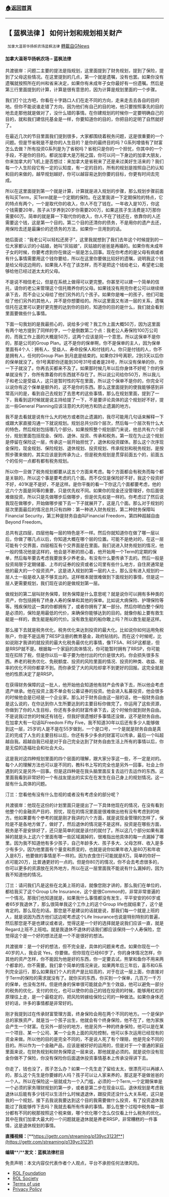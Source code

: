 ###  [:house:返回首頁](https://github.com/ourhimalayas/txt)
---


## 【 蓝枫法律 】 如何计划和规划相关财产
` 加拿大温哥华扬帆农场蓝枫法律` [轉載自GNews](https://gnews.org/zh-hans/2317865/)

#### **加拿大温哥华扬帆农场 – 蓝枫法律**

共渡彼岸：问题二主要的提法是指规划，这里面提到了财务规划，提到了保险，提到了父母这些情况。在这里提到的几点，第一个就是遗嘱，没有也罢。如果你没有遗嘱就按照所在的州和省来决定，如果你有未成年子女你最好有一份遗嘱。然后是第三行里面提到的计算，计算是很有意思的，因为计算是规划里面的一个步骤。

我们打个比方吧，你看在十字路口人们在走不同的方向，走来走去去各自的目的地。但你不能说谁走错了方向，因为他们有自己的目的地，他只要按照事先的目的地去走那他就是做对了，没什么错的事情。在你建规划的时候你一定要明确自己的目的，就和我们建信托基金是一样，你要知道你的目的，你把目的定明了自然就好了。

在最近几次的节目里面我们提到很多，大家都围绕着税务问题，这是很重要的一个问题。但是节省税是不是你的人生目的？是你的最终目的吗？G系列增值有了财富怎么去做？所有投资G系列是为了省税吗？省税只是你的一个担忧，你其中的一个手段，不是你的目的。都说加拿大是万税之国，你可以问一下身边的加拿大朋友，你来加拿大的飞机上是否想过：来加拿大是省税来了还是来过美好生活来的？我们每一个人生阶段它有一定的认知度，有一定的目的，所有的规划是按照自己的认知和目的来做的，越早规划越好，你可以越容易达到你要的目标，你更有时间去完成。

所以在这里面提到第一个就是计算，计算就是进入规划的步骤，那么规划步骤前面有叫买Term，买Term就是一个定期的保险。在这里我讲一下定期保险的特点，它的特点有两个，一个是取代你的收入，你人不在了钱在。一年收入是10万，你这个钱需要20年，孩子从1岁养到20岁你需要200万，如果这孩子生活费是3万那你需要60万。简单的就是算一下取代你的收入，你人不在了钱还在，依靠你的人还需要这个钱，这是第一个目的。第二个目的还清你的债务，不是用你的遗产去还，用保险去还是最廉价的还债务的方法，如果你一旦用到的话。

她后面说：“我老公可以轻松还房子”，这里我就想到了我们去年这个时候提到的一位大家都认识的小姑娘，她叫“灰姑娘”，灰姑娘的爸爸是再婚的。如果你有未成年子女的时候，你要考虑到你在做这一层是怎么回事。现在你考虑的是父母有病或者有什么事情需要用这个钱你要给，所以在这里你要做比较好的遗嘱，说明我这个钱是给父母这边用的，如果我人不在了该怎样，而不是把这个钱给老公，希望老公能够给他已经过逝太太的父母。

不是说不相信老公，但是在系统上做得可以更完整。你甚至可以建一个简单的信托，请你的老公来管理这个信托赡养你的父母。如果钱没有用完你老公可以继续继承下去，而不会让父母给了他们另外的几个孩子。如果你是唯一的孩子，他们可能给了他们另外的其他人，并不是你想要给的。所以这里面又有进一层的关系，遗嘱信托在这里可以更好更完整的达到你的目的，知道你的目的是什么，我们就会看到里面要做些什么事情。

下面一句我划的是我最担心的，说给多少呢？我工作上面大概50万，因为这里面有两个地方提到了同样的字，一个是倒数第二个点：我老公人寿保险100万公司的，而我工作上面的大概是50万，这两个应该是同一个意思。所以这保单不是你的，那是公司的Group Plan。这不是你的保单啊，你不是保单的主人，因为保单里面有4个人：拥有人、受益人、寿命投保人和付钱的人。你只是付钱的人，你不是拥有人，任何的Group Plan 到月底是结束的。如果你29号离职，2到3天以后你的保单就没了。你1号离职你还能到30号31号或者是28号，所以没有保单的你，你一下子就没了。你再去买都来不及了。如果那时候几年以后你身体不好呢？你的保单就没有了，你所有靠着你的东西就不存在了。所以说公司给你50万，所以我儿子和老公是受益人，这只是暂时性的写在里面，所以这个保单不是你的，你完全可以说你有这个保单是额外的，这不是你的东西。那么这里面提到的使我能够感到非常高兴的是，看到自己去规划了去思考的这些事情，那么在规划里面，提到了一下，我看到这时候就是说主持给提了一下，不是要评论具体的这个规划好不好，提出一些General Planning应该注意的大的地方和防止遗漏的地方。

我不是去看就是说有什么大的地方或者防止遗漏的，我尽可能用几句话来解释一下或跟大家直接沟通一下就说规划。规划总共分四个层次，然后每一个层次有什么大的特色，然后规划包括哪几个部分。如果按照整个规划部门来说，他总共有六个部分，规划里面包括现金、保险、退休、投资、传承和税务。第一现在为止这个规划是停留在保险这一层，传承这一层开始担忧了，退休和投资媒体。那么这个次序现金保险，现金规划、保险规划、退休规划、投资规划、传承规划和税务规划，是按照步骤来做的，其实应该是到传承为止，但是税务规划是贯穿前面五个的，前面五个的任何一点都有都有税务规划。

所以你一旦做了税务规划都要从这五个方面来考虑。每个方面都会有税务而每个都是关联的，所以这个事是要考虑的几个面。而不仅仅是保险好不好，我这个投资好不好，401K是不是好，不是这样。是你平衡的看一下你这几个面都要考虑，他的这六个方面是同等的重要，只是优先权不同。如果你的现金还没管理好，你后面很难做投资，所以只是先做哪步后做哪步，但是优先权是一样的。你考虑过了然后说我现在做哪步，开始做哪步接下去一下子就展开了，这是几个面。那么对于规划的层次里面最后的情况总共只有四种：第一种进入财务规划，第二种财务保障叫Financial Security，第三种是财务自由叫Financial Freedom，第四种超越自由Beyond Freedom。

总共有这四层，四层他每一层的特色是不一样。然后你就知道你在做了哪一层以后，你做了哪几点以后，你知道大概在哪个层的位置。可能不是绝对的，在这一层可能有个交界面，四层相互有个交界面是在里面。我们说进入财务规划的情况，他一般的情况他是这样的，他会是不断的担心着，他开始用一个Term的定期的保单，然后每年要去考虑我要放多少养老金。有没有什么要传承下去的。然后一般是投资局限于定期储蓄、上市的证券的投资或者公司里有些什么地方，自住房通常是他的最大的一个投资资产，这是进入规划的第一层的人士。那么没有进入规划的一层人士一般是收入是不够支出的。这样根本就很难做到下面规划的事情，但是这一层人更需要规划，我们现在谈的是做规划第一层。

做规划的第二层叫财务保障，财务保障是什么意思呢？就是说你可以拥有多种类的资产，你包括拥有了终身人寿的保单和其他的保单。比如说大病保险、护理保险等等。残疾保险这一类的你都拥有了，或者你拥有了某一部分。然后你明白整个保险是必须的，保险是用最低的代价，来确保你能够达到的目的。就像你船上要有救生艇是一样的，救生艇是船的代价。没有救生艇的船你敢上吗？所以救生艇是这样。

那么接下去就是税务优化，税务优化来达到投资的最大化。比如说你如何运用免税账户，你是不是运用了RESP注册的教育基金，政府贴钱的。而在这个时候呢，比如说刚才我讲的就投资的最大化税务最优化的事情，像TFSA、RESP这都是，但是RRSP就不是。根据每一个家庭的具体情况，你可能暂时拥有了RRSP，你可能现在扣除了税，但是你以后一辈子要为他付出的代价是很大的。你会损失很多东西。养老的税务优化、免税额度、投资的风险里面的情况、投资的种类、收益、税率的优化不同你都拿不到。而你承受了大的风险却拿不到更好的回报。这完全就是他的性质决定了是RRSP。

在获得财务保障的这一批人，他开始他会知道他有财产会传承下去，所以他会考虑遗产继承。他在投资上面不单会有公募证券的投资。他会进入私募投资，他会很多的时候他会是已经是一个企业家。那么对于财务自由这一层的话，他一般财务自由是这么说的，在你达到你人生所要达到的主要目标你做完了。你运用了这些资源，你做到了你的人生目标，你还有多余的财富传承下去，这个时候你就到财务自由。不是说我过世的时候还有钱在，但我好很遗憾好多事情还没做，这不是财务自由。在加拿大有一句话叫Freedom Fifty Five，我不知道30年以后还有多少人能够做到这一层，25岁的人是不是在55岁做到，一个是口号，一个是就是财务自由是真正的完成了人生的主要目标以后，你还有多少多余的财富可以传承，最后一个叫超越自我。超越自我已经是对于自己完全达到了财务自由生活上所有的事情以后，你是无偿的造福社会和社会大众。

这是我对这四种规划里面的四个层面的理解，跟大家分享这一些，不一定是对的。每个人的理解方法也可以是不同的，教科书上写的完全也是另外一回事，社会上你遇到的又是另外一回事。但是这四种是在我头脑里面反复去运行去运作的东西。这里面我看到非常好的一个有战友提出的实实在在发生在自己身上的规划情况。这一层有什么具体的问题。

汀兰：您看他有没有什么忽视的或者没有考虑全的部分呢？

共渡彼岸：他现在这份的计划里面只是提出了一下具体他现在的情况，在没有看到他整个的金融资产目的、担忧，现在的情况里面是很难做出他有没有考虑到的地方。他如果要有个参考的就是刚才我讲的六个方面，就是说现金管理的怎样了，保险是不是各地方做了，做好了，然后退休的情况是不是这样。投资是在哪些方面，税务是不是安排好了，还只是简单的就是该付的就付了。所以这几个部分如果有漏掉的就是头上这六个里面有哪一些区域漏掉的，很难指出他具体的每一点漏掉了哪里。因为我不知道他有多少孩子，自己年龄多大、孩子多大、父母怎样、收入是多少有多少。因为他里面有个量变和质变的，也就是说你如果年收入是80万和年收入是8万，他要做的事情是不一样的。因为衣食住行可能就是8万。简单的你好一点可能20万，比普通更好的一点的。但是你80万的情况，你不会去考虑很多的，你可以更多的资源放在另外地方，所以在这一层里面我不能说有什么漏掉的，因为我不知道他的情况。

汀兰：请问我们凡是这些在北美上班的话，就像您刚才讲的，那么我们在单位的，都给我买了这个Group Life Insurance，这个是很Common的，非常非常普遍的一个情况。那我们也知道就是，如果我什么事情都没有发生，平平安安的60岁或者65岁我退休了，那么很简单我这个工作上的这个Group life也就结束了，这个是肯定的。那么现在的话。那您是不是建议的话就是说，那我们每一个就是上班的人，就是说因为西方他们这边呢考虑这个Life Insurance也说是特别特别的普遍，然后那您是不是也建议或者说，觉得这是一个好的选择就是说我们应该一直，就是Regard上班不上班哈。就是我退休不退休的话我们都应该保持一个人寿保险，您觉得这个是一个好的想法还是一个不是很好的想法。

共渡彼岸：是一个好的想法，但不完全是，具体的问题来考虑。如果你现在一个40岁的人，我会说 Yes，你要做。但你现在已经60岁了，你的身体情况怎样，你其他的资产怎样，你不能因为他是好的东西，你一定要去试，熊掌和鱼你不用来两个都拿的，你不需要。我们拿个简单的情况来说，如果两年后三年后，喜币和G系列完全运行，那么如果我们个人的资产是比较高的，对于在这一层上面，你直接对于Term的保险的需求就没有了。就你买的东西，你买到一个保单，几百万一千万的保单，也没有怎样。但是终身的保单很可能就会产生个效益，他可以避免一部分的税务的优化，支付的优化，也可以使你的自己的钱在投资的时候，能够用杠杠的原理往上走，是一个最稳定的，把风险转嫁给保险公司的一种做法。如果你身体还好的话，许多的事情都是非常好的。

刚才我提到过在传承财富管理方面，终身保险会用在两个不同的地方。一个是保护总的家族资产，就是当一个孩子出生，他就会有个终身保险，他不在了，他为家族会产生一个财富。在另外一部分的地方，他是另外一种的终身保险，他可以是在某一个项目、某一个公司、某一个业务上面的风险控制，他可以多次运用已经现有的资金来做。所以他的目的是完全不同的，不是说人死了有个理赔，他是完全不同的目的。所以作为一个金融产品，应该是被好好的运用的，但是对于一个普通的家庭里面来说，在财务规划和财务保障这一层来说，那他就是必须的。就是说你没有现金你做不了保险，你没有保险你后面退休投资事情基本上传承没得讲下去。

你走了，钱也没了，孩子怎么办？如果一个先生走了留给太太，很漂亮可以再嫁人的，那么这个先生是你要嫁的人吗？孩子可以让人家来养的，那这是不是做爸爸的一个人。所以在保险这一层就成为一个入门槛，必须的一个Term,一个定期保单是一个必须的家务理财规划的第一步，或者是第二步在现金以后。退休规划是考虑我退休以后能有多少钱可以生活什么时候退退休，跟投资还没什么大关系呢，这只是我的一个规划，接下去我说我要达到这个目的我需要做什么投资，有了投资退休我能过了我能够传下去吗？我就去看所有传承的事情。那么在整个过程中税务每一部分都有不同的税那按照这个税来做，哪个优化哪个怎么仅仅看上什么税务的优化。其中在我们加拿大最大的一个问题就是退休就是养老RRSP，非常糟糕的一件事情，这是退休规划的事情。

**直播视频：**[**https://gettr.com/streaming/p139yc3123f**](https://gettr.com/streaming/p139yc3123f)

**编辑****/****发文：蓝枫法律栏目**

 

免责声明：本文内容仅代表作者个人观点，平台不承担任何法律风险。

- [ROL Foundation](https://rolfoundation.org/)
- [ROL Society](https://rolsociety.org/)
- [Terms of use](https://gnews.org/terms-of-use-3/)
- [Privacy Policy](https://gnews.org/privacy-policy/)
